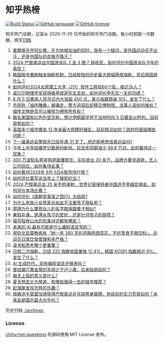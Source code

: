 # 知乎热榜
[![Build Status](https://github.com/ToWeLong/zhihu-hot-questions/workflows/CI/badge.svg)](https://github.com/ToWeLong/zhihu-hot-questions/actions)
[![GitHub language](https://img.shields.io/badge/language-golang-orange.svg)](https://golang.org/)
[![GitHub license](https://img.shields.io/github/license/ToWeLong/zhihu-hot-questions)](https://github.com/ToWeLong/zhihu-hot-questions/blob/main/LICENSE)

知乎热门话题，记录从 2020-11-29 日开始的知乎热门话题。每小时抓取一次数据，按天[归档](./archives)

<!-- BEGIN -->

1. [看樊振东夺冠比赛，在为他喊加油的同时，我有一个疑问，是外国运动员不出汗，还是中国队的衣服不吸汗？](https://www.zhihu.com/question/663449911)
1. [2024 巴黎奥运会中国游泳队 2 金 3 银 7 铜收官，如何评价中国游泳队今年的表现？](https://www.zhihu.com/question/663462304)
1. [韩国股市暴跌触发熔断机制，日经股指创历史最大跌幅两度熔断，背后原因是什么？](https://www.zhihu.com/question/663484038)
1. [如何评价2024太原理工大学（211）软件工程招60个班，接近2k人？](https://www.zhihu.com/question/663179975)
1. [诺贝尔物理学奖获得者李政道先生去世，如何评价李先生一生的功绩？](https://www.zhihu.com/question/663505241)
1. [8 月 5 日离岸人民币日内大涨超 450 点，美元指数跌破 103，发生了什么？](https://www.zhihu.com/question/663487591)
1. [市民称「祖传雕像」被骗走，警方追回后却移交博物馆，当事人该如何维权？祖传文物是否可以被视为拥有所有权？](https://www.zhihu.com/question/662977751)
1. [数名美国和以色列官员称，预计伊朗最早将于当地时间 5 日袭击以色列，目前局势如何？](https://www.zhihu.com/question/663485994)
1. [英国多个城市爆发 13 年来最大规模的骚乱，目前情况如何？政府将面临哪些问题？](https://www.zhihu.com/question/663484352)
1. [下一届奥运会樊振东已经年满 31 岁了，他还能再参加奥运会吗?](https://www.zhihu.com/question/663340786)
1. [今年上半年结婚登记数再创新低，较去年同期减少 49.8 万对，如何看待这一现象？](https://www.zhihu.com/question/663487546)
1. [300 万请知名男星明道直播带货，实际卖出 20 余万，品牌方要求退款，艺人公司回应，如何看待此事？](https://www.zhihu.com/question/663445397)
1. [如何看待2024年 8月 5日A股市场行情？](https://www.zhihu.com/question/663325618)
1. [如何评价雷军说当年上了微软的当？](https://www.zhihu.com/question/662041060)
1. [2024 巴黎奥运会 25 米手枪速射，世界记录保持者中国选手李越宏摘金，如何评价本场比赛？](https://www.zhihu.com/question/663493307)
1. [如何评价《唐朝诡事录之西行》大结局?](https://www.zhihu.com/question/663428901)
1. [为什么有些小女孩家长如此不注重孩子隐私呢？](https://www.zhihu.com/question/663274563)
1. [郭靖为什么要把女儿的名字取得跟妻子相似?](https://www.zhihu.com/question/663010778)
1. [暑假补课，是遵从孩子的爱好，还是针对孩子的弱项？](https://www.zhihu.com/question/661016938)
1. [描写桂林山水的优美诗词都有哪些？](https://www.zhihu.com/question/663380510)
1. [未来的 AI 最有可能是什么编程语言写的？](https://www.zhihu.com/question/30277903)
1. [郑钦文启蒙教练称「她一年 360 天吃鸡胸肉西蓝花，不吃零食不喝饮料」，运动员日常饮食管理有多严格？](https://www.zhihu.com/question/663414544)
1. [读书和思考哪个更重要？](https://www.zhihu.com/question/659311947)
1. [日股二次熔断，日经 225 指数收盘重挫 12.4%，韩国 KOSPI 指数跌近 9%，发生了什么？](https://www.zhihu.com/question/663486533)
1. [AI 生成时代，现有编程语言还够用吗？](https://www.zhihu.com/question/661343995)
1. [曾经暴打黄金荣的军阀之子卢小嘉，后来结局如何？](https://www.zhihu.com/question/456962291)
1. [每天上班的意义是什么?](https://www.zhihu.com/question/661747855)
1. [夏天想去北方旅游，有哪些值得一去的城市推荐？](https://www.zhihu.com/question/616728936)
1. [赶海能发现怎样的乐趣？](https://www.zhihu.com/question/662292395)
1. [瑞典选手莫雷加德获得巴黎奥运乒乓球男单银牌，他目前的实力究竟如何？未来会是国乒最大对手吗？](https://www.zhihu.com/question/663450615)

<!-- END -->

历史归档 [./archives](./archives)


### License
[zhihu-hot-questions](https://github.com/towelong/zhihu-hot-questions) 的源码使用 MIT License 发布。